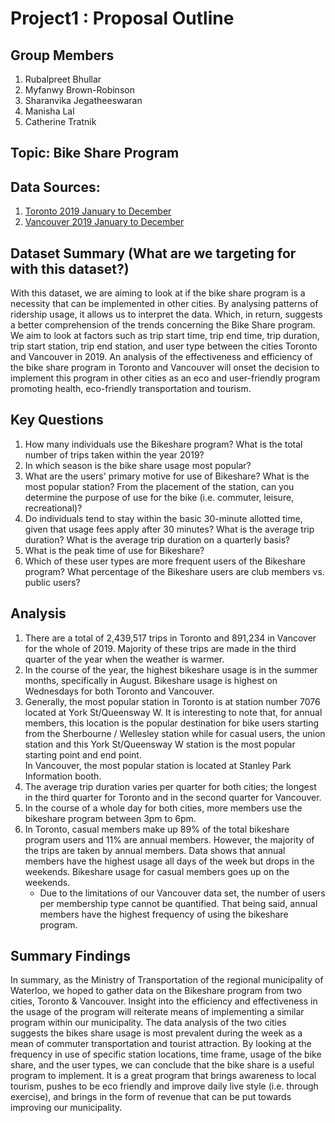 # Project1 : Proposal Outline
 
## Group Members
1. Rubalpreet Bhullar
2. Myfanwy Brown-Robinson
3. Sharanvika Jegatheeswaran
4. Manisha Lal
5. Catherine Tratnik

## Topic: Bike Share Program

## Data Sources:
1. [Toronto    2019 January to December](https://ckan0.cf.opendata.inter.prod-toronto.ca/download_resource/e69c5761-e0ed-4999-9426-8174f848b11a)
2. [Vancouver    2019 January to December](https://www.mobibikes.ca/en/system-data)

## Dataset Summary (What are we targeting for with this dataset?)
With this dataset, we are aiming to look at if the bike share program is a necessity that can be implemented in other cities. By analysing patterns of ridership usage, it allows us to interpret the data. Which, in return, suggests a better comprehension of the trends concerning the Bike Share program. We aim to look at factors such as trip start time, trip end time, trip duration, trip start station, trip end station, and user type between the cities Toronto and Vancouver in 2019. An analysis of the effectiveness and efficiency of the bike share program in Toronto and Vancouver will onset the decision to implement this program in other cities as an eco and user-friendly program promoting health, eco-friendly transportation and tourism.


## Key Questions
1. How many individuals use the Bikeshare program? What is the total number of trips taken within the year 2019?
2. In which season is the bike share usage most popular?
3. What are the users' primary motive for use of Bikeshare? What is the most popular station? From the placement of the station, can you determine the purpose of use for the bike (i.e. commuter, leisure, recreational)?
4. Do individuals tend to stay within the basic 30-minute allotted time, given that usage fees apply after 30 minutes? What is the average trip duration? What is the average trip duration on a quarterly basis?
5. What is the peak time of use for Bikeshare?
6. Which of these user types are more frequent users of the Bikeshare program? What percentage of the Bikeshare users are club members vs. public users?

## Analysis
1. There are a total of 2,439,517 trips in Toronto and 891,234 in Vancover for the whole of 2019. Majority of these trips are made in the third quarter of the year when the weather is warmer.
2. In the course of the year, the highest bikeshare usage is in the summer months, specifically in August. Bikeshare usage is highest on Wednesdays for both Toronto and Vancouver.
3. Generally, the most popular station in Toronto is at station number 7076 located at York St/Queensway W. It is interesting to note that, for annual members, this location is the popular destination for bike users starting from the Sherbourne / Wellesley station while for casual users, the union station and this York St/Queensway W station is the most popular starting point and end point.  
    In Vancouver, the most popular station is located at Stanley Park Information booth.
4. The average trip duration varies per quarter for both cities; the longest in the third quarter for Toronto and in the second quarter for Vancouver.
5. In the course of a whole day for both cities, more members use the bikeshare program between 3pm to 6pm.
6. In Toronto, casual members make up 89% of the total bikeshare program users and 11% are annual members. However, the majority of the trips are taken by annual members. Data shows that annual members have the highest usage all days of the week but drops in the weekends. Bikeshare usage for casual members goes up on the weekends.  
    * Due to the limitations of our Vancouver data set, the number of users per membership type cannot be quantified. That being said, annual members have the highest frequency of using the bikeshare program.

## Summary Findings
In summary, as the Ministry of Transportation of the regional municipality of Waterloo, we hoped to gather data on the Bikeshare program from two cities, Toronto & Vancouver. Insight into the efficiency and effectiveness in the usage of the program will reiterate means of implementing a similar program within our municipality. The data analysis of the two cities suggests the bikes share usage is most prevalent during the week as a mean of commuter transportation and tourist attraction. By looking at the frequency in use of specific station locations, time frame, usage of the bike share, and the user types, we can conclude that the bike share is a useful program to implement. It is a great program that brings awareness to local tourism, pushes to be eco friendly and improve daily live style (i.e. through exercise), and brings in the form of revenue that can be put towards improving our municipality.

